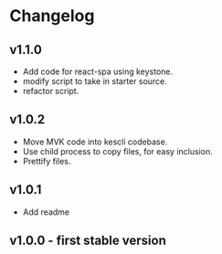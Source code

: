 # Changelog

## v1.1.0
- Add code for react-spa using keystone.
- modify script to take in starter source.
- refactor script.

## v1.0.2
- Move MVK code into kescli codebase.
- Use child process to copy files, for easy inclusion.
- Prettify files.

## v1.0.1
- Add readme

## v1.0.0 - first stable version
